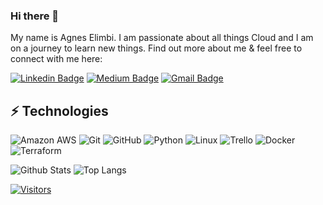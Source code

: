 ### Hi there 👋

<!-- Introduce yourself and give a brief introduction about yourself here.  Also include what tech you're interested in and what you are currently learning -->

My name is Agnes Elimbi. I am passionate about all things Cloud and I am on a journey to learn new things.
Find out more about me & feel free to connect with me here:

<!-- Replace the fields below with the information requested. Remember to remove the encapsulating <> characters. For spaces in names, use %20 (e.g. Broadus%20Palmer) -->

[![Linkedin Badge](https://img.shields.io/badge/-Agnes%20Elimbi-blue?style=flat-square&logo=Linkedin&logoColor=white&link=https://www.linkedin.com/in/agneselimbi/)](https://www.linkedin.com/in/agneselimbi/)
[![Medium Badge](https://img.shields.io/badge/Agnes%20Elimbi-12100E?style=flat-square&logo=medium&logoColor=white&link=https://www.medium.com/@nes.elimbi)](https://www.medium.com/@nes.elimbi)
[![Gmail Badge](https://img.shields.io/badge/-neselimbi@gmail.com.com-c14438?style=flat-square&logo=Gmail&logoColor=white&link=mailto:neselimbi@gmail.com.com)](mailto:neselimbi@gmail.com)

## ⚡ Technologies

<!-- Check out the Badges folder for more badges -->

![Amazon AWS](https://img.shields.io/badge/Amazon%20AWS-232F3E?style=flat-square&logo=amazon-aws)
![Git](https://img.shields.io/badge/-Git-black?style=flat-square&logo=git)
![GitHub](https://img.shields.io/badge/-GitHub-181717?style=flat-square&logo=github)
![Python](https://img.shields.io/badge/-Python-black?style=flat-square&logo=Python)
![Linux](https://img.shields.io/badge/Linux-FCC624?style=flat-square&logo=linux&logoColor=black)
![Trello](https://img.shields.io/badge/Trello-%23026AA7.svg?style=flat-square&logo=Trello&logoColor=white)
![Docker](https://img.shields.io/badge/docker-%230db7ed.svg?style=for-the-badge&logo=docker&logoColor=white)
![Terraform](https://img.shields.io/badge/terraform-%235835CC.svg?style=for-the-badge&logo=terraform&logoColor=white)

<!-- Replace the fields below with the information requested. Remember to remove the encapsulating <> characters. -->

![Github Stats](https://github-readme-stats.vercel.app/api?username=agneselimbi&count_private=true&show_icons=true&include_all_commits=true)
![Top Langs](https://github-readme-stats.vercel.app/api/top-langs/?username=agneselimbi&hide=TeX&layout=compact)


[![Visitors](https://api.visitorbadge.io/api/visitors?path=agneselimbi%2Fagneselimbi&label=VISITORS&countColor=%23263759)](https://visitorbadge.io/status?path=agneselimbi%2Fagneselimbi)
